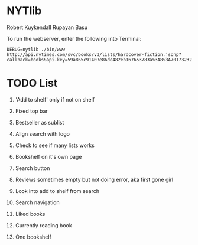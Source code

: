 NYTlib
======

Robert Kuykendall
Rupayan Basu


To run the webserver, enter the following into Terminal:

    DEBUG=nytlib ./bin/www
    http://api.nytimes.com/svc/books/v3/lists/hardcover-fiction.jsonp?callback=books&api-key=59a865c91407e86de482eb167653783a%3A8%3A70173232


TODO List
=========

1. 'Add to shelf' only if not on shelf
2. Fixed top bar
3. Bestseller as sublist
4. Align search with logo
5. Check to see if many lists works
6. Bookshelf on it's own page
7. Search button
8. Reviews sometimes empty but not doing error, aka first gone girl
9. Look into add to shelf from search
10. Search navigation

60. Liked books
70. Currently reading book

99. One bookshelf
